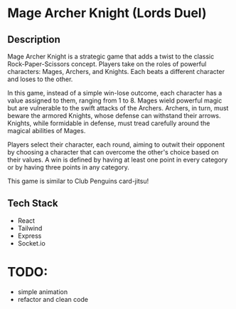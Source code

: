 # Mage Archer Knight (Lords Duel)

## Description
Mage Archer Knight is a strategic game that adds a twist to the classic Rock-Paper-Scissors concept. Players take on the roles of powerful characters: Mages, Archers, and Knights. Each beats a different character and loses to the other.

In this game, instead of a simple win-lose outcome, each character has a value assigned to them, ranging from 1 to 8. Mages wield powerful magic but are vulnerable to the swift attacks of the Archers. Archers, in turn, must beware the armored Knights, whose defense can withstand their arrows. Knights, while formidable in defense, must tread carefully around the magical abilities of Mages.

Players select their character, each round, aiming to outwit their opponent by choosing a character that can overcome the other's choice based on their values. A win is defined by having at least one point in every category or by having three points in any category.

This game is similar to Club Penguins card-jitsu!

## Tech Stack
- React
- Tailwind
- Express
- Socket.io

# TODO:
- simple animation
- refactor and clean code